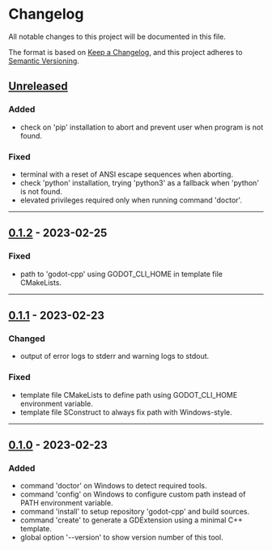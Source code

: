 # Changelog
All notable changes to this project will be documented in this file.

The format is based on [Keep a Changelog](https://keepachangelog.com/en/1.0.0/),
and this project adheres to [Semantic Versioning](https://semver.org/spec/v2.0.0.html).

## [Unreleased]
### Added
- check on 'pip' installation to abort and prevent user when program is not found.

### Fixed
- terminal with a reset of ANSI escape sequences when aborting.
- check 'python' installation, trying 'python3' as a fallback when 'python' is not found.
- elevated privileges required only when running command 'doctor'.

------------------------

## [0.1.2] - 2023-02-25
### Fixed
- path to 'godot-cpp' using GODOT_CLI_HOME in template file CMakeLists.

------------------------

## [0.1.1] - 2023-02-23
### Changed
- output of error logs to stderr and warning logs to stdout.

### Fixed
- template file CMakeLists to define path using GODOT_CLI_HOME environment variable.
- template file SConstruct to always fix path with Windows-style.

------------------------

## [0.1.0] - 2023-02-23
### Added
- command 'doctor' on Windows to detect required tools.
- command 'config' on Windows to configure custom path instead of PATH environment variable.
- command 'install' to setup repository 'godot-cpp' and build sources.
- command 'create' to generate a GDExtension using a minimal C++ template.
- global option '--version' to show version number of this tool.

<!-- New release template -->
<!--

------------------------

## [X.Y.Z] - YYYY-MM-DD
### Added
- for new features.

### Changed
- for changes in existing functionality.

### Deprecated
- for soon-to-be removed features. 

### Removed
- for now removed features. 

### Fixed
- for any bug fixes.

### Security
- in case of vulnerabilities.

-->

<!-- Table of releases -->
[Unreleased]: https://github.com/poirierlouis/godot-cli/compare/v0.1.2...HEAD
[0.1.2]: https://github.com/poirierlouis/godot-cli/compare/v0.1.1...v0.1.2
[0.1.1]: https://github.com/poirierlouis/godot-cli/compare/v0.1.0...v0.1.1
[0.1.0]: https://github.com/poirierlouis/godot-cli/releases/tag/v0.1.0

<!-- Table of issues -->
<!-- [issue #1]: https://github.com/poirierlouis/godot-cli/issues/1 -->
